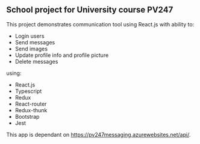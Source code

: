 ## School project for University course PV247
This project demonstrates communication tool using React.js with ability to:

- Login users
- Send messages
- Send images
- Update profile info and profile picture
- Delete messages

using:

- React.js
- Typescript
- Redux
- React-router
- Redux-thunk
- Bootstrap
- Jest

This app is dependant on https://pv247messaging.azurewebsites.net/api/.
